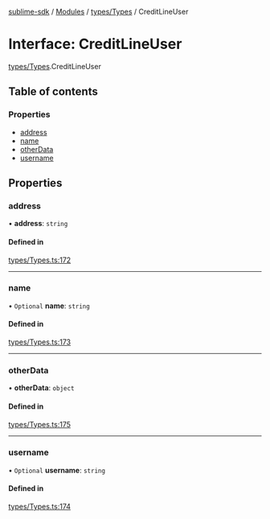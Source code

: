 [sublime-sdk](../README.md) / [Modules](../modules.md) / [types/Types](../modules/types_Types.md) / CreditLineUser

# Interface: CreditLineUser

[types/Types](../modules/types_Types.md).CreditLineUser

## Table of contents

### Properties

- [address](types_Types.CreditLineUser.md#address)
- [name](types_Types.CreditLineUser.md#name)
- [otherData](types_Types.CreditLineUser.md#otherdata)
- [username](types_Types.CreditLineUser.md#username)

## Properties

### address

• **address**: `string`

#### Defined in

[types/Types.ts:172](https://github.com/sublime-finance/sublime-sdk/blob/c4b3a81/src/types/Types.ts#L172)

___

### name

• `Optional` **name**: `string`

#### Defined in

[types/Types.ts:173](https://github.com/sublime-finance/sublime-sdk/blob/c4b3a81/src/types/Types.ts#L173)

___

### otherData

• **otherData**: `object`

#### Defined in

[types/Types.ts:175](https://github.com/sublime-finance/sublime-sdk/blob/c4b3a81/src/types/Types.ts#L175)

___

### username

• `Optional` **username**: `string`

#### Defined in

[types/Types.ts:174](https://github.com/sublime-finance/sublime-sdk/blob/c4b3a81/src/types/Types.ts#L174)
